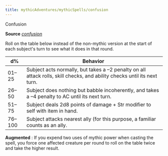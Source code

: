 ```yaml
---
title: mythicAdventures/mythicSpells/confusion
---
```

Confusion

**Source** [_confusion_](spell_dir/confusion#_confusion)

Roll on the table below instead of the non-mythic version at the start of each subject's turn to see what it does in that round.

| d% | Behavior |
| --- | --- |
| 01–25 | Subject acts normally, but takes a –2 penalty on all attack rolls, skill checks, and ability checks until its next turn. |
| 26–50 | Subject does nothing but babble incoherently, and takes a –4 penalty to AC until its next turn. |
| 51–75 | Subject deals 2d8 points of damage + Str modifier to self with item in hand. |
| 76–100 | Subject attacks nearest ally (for this purpose, a familiar counts as an ally. |

**Augmented** : If you expend two uses of mythic power when casting the spell, you force one affected creature per round to roll on the table twice and take the higher result.


